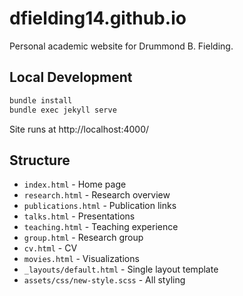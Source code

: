 # dfielding14.github.io

Personal academic website for Drummond B. Fielding.

## Local Development

```bash
bundle install
bundle exec jekyll serve
```

Site runs at http://localhost:4000/

## Structure

- `index.html` - Home page
- `research.html` - Research overview
- `publications.html` - Publication links
- `talks.html` - Presentations
- `teaching.html` - Teaching experience
- `group.html` - Research group
- `cv.html` - CV
- `movies.html` - Visualizations
- `_layouts/default.html` - Single layout template
- `assets/css/new-style.scss` - All styling